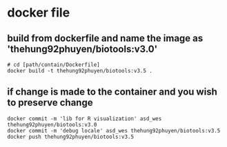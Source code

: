# docker file

## build from dockerfile and name the image as 'thehung92phuyen/biotools:v3.0'

```
# cd [path/contain/Dockerfile]
docker build -t thehung92phuyen/biotools:v3.5 .
```

## if change is made to the container and you wish to preserve change
```
docker commit -m 'lib for R visualization' asd_wes thehung92phuyen/biotools:v3.0
docker commit -m 'debug locale' asd_wes thehung92phuyen/biotools:v3.5
docker push thehung92phuyen/biotools:v3.5
```